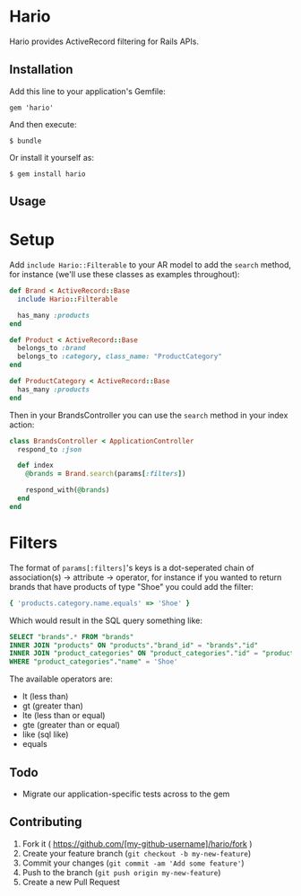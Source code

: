 # Hario

Hario provides ActiveRecord filtering for Rails APIs.

## Installation

Add this line to your application's Gemfile:

    gem 'hario'

And then execute:

    $ bundle

Or install it yourself as:

    $ gem install hario

## Usage

# Setup

Add `include Hario::Filterable` to your AR model to add the `search` method, for instance (we'll use these classes as examples throughout):

```ruby
def Brand < ActiveRecord::Base
  include Hario::Filterable

  has_many :products
end

def Product < ActiveRecord::Base
  belongs_to :brand
  belongs_to :category, class_name: "ProductCategory"
end

def ProductCategory < ActiveRecord::Base
  has_many :products
end
```

Then in your BrandsController you can use the `search` method in your index action:

```ruby
class BrandsController < ApplicationController
  respond_to :json

  def index
    @brands = Brand.search(params[:filters])

    respond_with(@brands)
  end
end
```

# Filters

The format of `params[:filters]`'s keys is a dot-seperated chain of association(s) -> attribute -> operator, for instance if you wanted to return brands that have products of type "Shoe" you could add the filter:

```ruby
{ 'products.category.name.equals' => 'Shoe' }
```

Which would result in the SQL query something like:

```sql
SELECT "brands".* FROM "brands"
INNER JOIN "products" ON "products"."brand_id" = "brands"."id"
INNER JOIN "product_categories" ON "product_categories"."id" = "products"."category_id"
WHERE "product_categories"."name" = 'Shoe'
```

The available operators are:

- lt (less than)
- gt (greater than)
- lte (less than or equal)
- gte (greater than or equal)
- like (sql like)
- equals

## Todo

- Migrate our application-specific tests across to the gem

## Contributing

1. Fork it ( https://github.com/[my-github-username]/hario/fork )
2. Create your feature branch (`git checkout -b my-new-feature`)
3. Commit your changes (`git commit -am 'Add some feature'`)
4. Push to the branch (`git push origin my-new-feature`)
5. Create a new Pull Request
